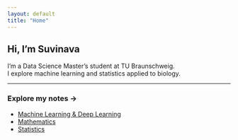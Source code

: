 ```yaml
---
layout: default
title: "Home"
---
```


## Hi, I’m Suvinava

I’m a Data Science Master’s student at TU Braunschweig.  
I explore machine learning and statistics applied to biology.

---

### Explore my notes →
- [Machine Learning & Deep Learning](/ml/)
- [Mathematics](/mathematics/)
- [Statistics](/statistics/)
